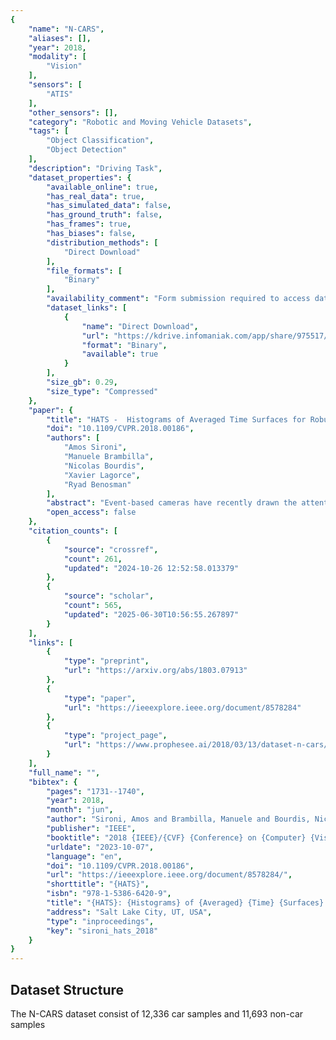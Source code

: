 ```yaml
---
{
    "name": "N-CARS",
    "aliases": [],
    "year": 2018,
    "modality": [
        "Vision"
    ],
    "sensors": [
        "ATIS"
    ],
    "other_sensors": [],
    "category": "Robotic and Moving Vehicle Datasets",
    "tags": [
        "Object Classification",
        "Object Detection"
    ],
    "description": "Driving Task",
    "dataset_properties": {
        "available_online": true,
        "has_real_data": true,
        "has_simulated_data": false,
        "has_ground_truth": false,
        "has_frames": true,
        "has_biases": false,
        "distribution_methods": [
            "Direct Download"
        ],
        "file_formats": [
            "Binary"
        ],
        "availability_comment": "Form submission required to access dataset",
        "dataset_links": [
            {
                "name": "Direct Download",
                "url": "https://kdrive.infomaniak.com/app/share/975517/eb418265-0d5a-43a7-b87e-b3d785f17292/files/147",
                "format": "Binary",
                "available": true
            }
        ],
        "size_gb": 0.29,
        "size_type": "Compressed"
    },
    "paper": {
        "title": "HATS -  Histograms of Averaged Time Surfaces for Robust Event-Based Object Classification",
        "doi": "10.1109/CVPR.2018.00186",
        "authors": [
            "Amos Sironi",
            "Manuele Brambilla",
            "Nicolas Bourdis",
            "Xavier Lagorce",
            "Ryad Benosman"
        ],
        "abstract": "Event-based cameras have recently drawn the attention of the Computer Vision community thanks to their advantages in terms of high temporal resolution, low power consumption and high dynamic range, compared to traditional frame-based cameras. These properties make event-based cameras an ideal choice for autonomous vehicles, robot navigation or UAV vision, among others. However, the accuracy of event-based object classi\ufb01cation algorithms, which is of crucial importance for any reliable system working in real-world conditions, is still far behind their framebased counterparts. Two main reasons for this performance gap are: 1. The lack of effective low-level representations and architectures for event-based object classi\ufb01cation and 2. The absence of large real-world event-based datasets. In this paper we address both problems. First, we introduce a novel event-based feature representation together with a new machine learning architecture. Compared to previous approaches, we use local memory units to ef\ufb01ciently leverage past temporal information and build a robust eventbased representation. Second, we release the \ufb01rst large real-world event-based dataset for object classi\ufb01cation. We compare our method to the state-of-the-art with extensive experiments, showing better classi\ufb01cation performance and real-time computation.",
        "open_access": false
    },
    "citation_counts": [
        {
            "source": "crossref",
            "count": 261,
            "updated": "2024-10-26 12:52:58.013379"
        },
        {
            "source": "scholar",
            "count": 565,
            "updated": "2025-06-30T10:56:55.267897"
        }
    ],
    "links": [
        {
            "type": "preprint",
            "url": "https://arxiv.org/abs/1803.07913"
        },
        {
            "type": "paper",
            "url": "https://ieeexplore.ieee.org/document/8578284"
        },
        {
            "type": "project_page",
            "url": "https://www.prophesee.ai/2018/03/13/dataset-n-cars/"
        }
    ],
    "full_name": "",
    "bibtex": {
        "pages": "1731--1740",
        "year": 2018,
        "month": "jun",
        "author": "Sironi, Amos and Brambilla, Manuele and Bourdis, Nicolas and Lagorce, Xavier and Benosman, Ryad",
        "publisher": "IEEE",
        "booktitle": "2018 {IEEE}/{CVF} {Conference} on {Computer} {Vision} and {Pattern} {Recognition}",
        "urldate": "2023-10-07",
        "language": "en",
        "doi": "10.1109/CVPR.2018.00186",
        "url": "https://ieeexplore.ieee.org/document/8578284/",
        "shorttitle": "{HATS}",
        "isbn": "978-1-5386-6420-9",
        "title": "{HATS}: {Histograms} of {Averaged} {Time} {Surfaces} for {Robust} {Event}-{Based} {Object} {Classification}",
        "address": "Salt Lake City, UT, USA",
        "type": "inproceedings",
        "key": "sironi_hats_2018"
    }
}
---
```


## Dataset Structure

The N-CARS dataset consist of 12,336 car samples and 11,693 non-car samples
